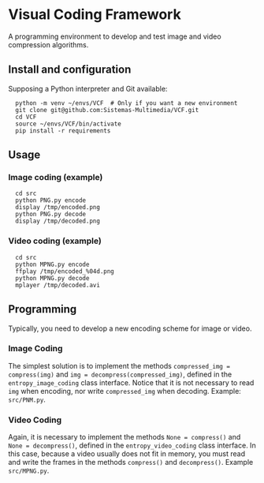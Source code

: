 # Visual Coding Framework
A programming environment to develop and test image and video compression algorithms.

## Install and configuration

Supposing a Python interpreter and Git available:

      python -m venv ~/envs/VCF  # Only if you want a new environment
      git clone git@github.com:Sistemas-Multimedia/VCF.git
      cd VCF
      source ~/envs/VCF/bin/activate
      pip install -r requirements

## Usage

### Image coding (example)

      cd src
      python PNG.py encode
      display /tmp/encoded.png
      python PNG.py decode
      display /tmp/decoded.png

### Video coding (example)

      cd src
      python MPNG.py encode
      ffplay /tmp/encoded_%04d.png
      python MPNG.py decode
      mplayer /tmp/decoded.avi
   
## Programming

Typically, you need to develop a new encoding scheme for image or
video.

### Image Coding

The simplest solution is to implement the methods `compressed_img =
compress(img)` and `img = decompress(compressed_img)`, defined in the
`entropy_image_coding` class interface. Notice that it is not
necessary to read `img` when encoding, nor write `compressed_img` when
decoding. Example: `src/PNM.py`.

### Video Coding

Again, it is necessary to implement the methods `None = compress()`
and `None = decompress()`, defined in the `entropy_video_coding` class
interface. In this case, because a video usually does not fit in
memory, you must read and write the frames in the methods `compress()`
and `decompress()`. Example `src/MPNG.py`.
